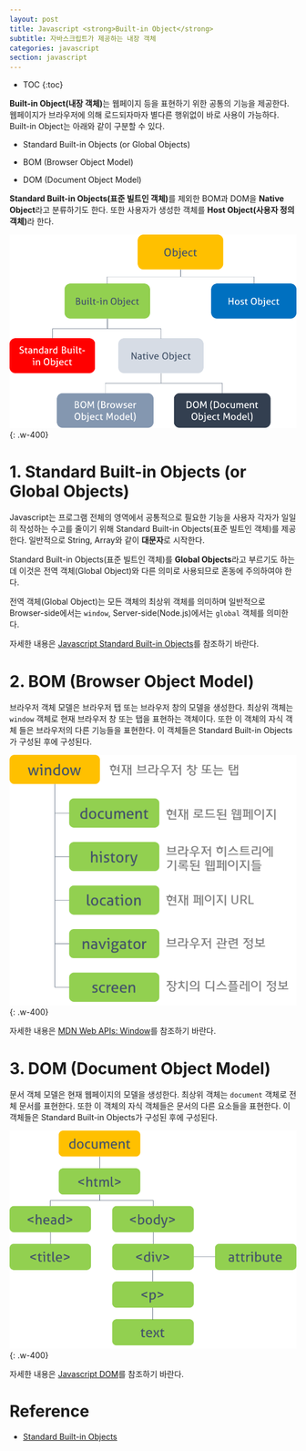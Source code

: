 ```yaml
---
layout: post
title: Javascript <strong>Built-in Object</strong>
subtitle: 자바스크립트가 제공하는 내장 객체
categories: javascript
section: javascript
---
```


* TOC
{:toc}

<strong>Built-in Object(내장 객체)</strong>는 웹페이지 등을 표현하기 위한 공통의 기능을 제공한다. 웹페이지가 브라우저에 의해 로드되자마자 별다른 행위없이 바로 사용이 가능하다. Built-in Object는 아래와 같이 구분할 수 있다.

- Standard Built-in Objects (or Global Objects)  

- BOM (Browser Object Model)  

- DOM (Document Object Model)

<strong>Standard Built-in Objects(표준 빌트인 객체)</strong>를 제외한 BOM과 DOM을 <strong>Native Object</strong>라고 분류하기도 한다. 또한 사용자가 생성한 객체를 <strong>Host Object(사용자 정의 객체)</strong>라 한다.

![object](/img/object.png)
{: .w-400}

# 1. Standard Built-in Objects (or Global Objects)

Javascript는 프로그램 전체의 영역에서 공통적으로 필요한 기능을 사용자 각자가 일일히 작성하는 수고를 줄이기 위해 Standard Built-in Objects(표준 빌트인 객체)를 제공한다. 일반적으로 String, Array와 같이 <strong>대문자</strong>로 시작한다.

Standard Built-in Objects(표준 빌트인 객체)를 <strong>Global Objects</strong>라고 부르기도 하는데 이것은 전역 객체(Global Object)와 다른 의미로 사용되므로 혼동에 주의하여야 한다.

전역 객체(Global Object)는 모든 객체의 최상위 객체를 의미하며 일반적으로 Browser-side에서는 `window`, Server-side(Node.js)에서는 `global` 객체를 의미한다.

자세한 내용은 [Javascript Standard Built-in Objects](./js-standard-built-in-objects)를 참조하기 바란다.

# 2. BOM (Browser Object Model)

브라우저 객체 모델은 브라우저 탭 또는 브라우저 창의 모델을 생성한다. 최상위 객체는 `window` 객체로 현재 브라우저 창 또는 탭을 표현하는 객체이다. 또한 이 객체의 자식 객체 들은 브라우저의 다른 기능들을 표현한다. 이 객체들은 Standard Built-in Objects가 구성된 후에 구성된다.

![BOM](/img/BOM.png)
{: .w-400}

자세한 내용은 [MDN Web APIs: Window](https://developer.mozilla.org/en-US/docs/Web/API/Window)를 참조하기 바란다.

# 3. DOM (Document Object Model)

문서 객체 모델은 현재 웹페이지의 모델을 생성한다. 최상위 객체는 `document` 객체로 전체 문서를 표현한다. 또한 이 객체의 자식 객체들은 문서의 다른 요소들을 표현한다. 이 객체들은 Standard Built-in Objects가 구성된 후에 구성된다.

![DOM](/img/DOM.png)
{: .w-400}

자세한 내용은 [Javascript DOM](./js-dom)를 참조하기 바란다.

# Reference

* [Standard Built-in Objects](https://developer.mozilla.org/en-US/docs/Web/JavaScript/Reference/Global_Objects)
